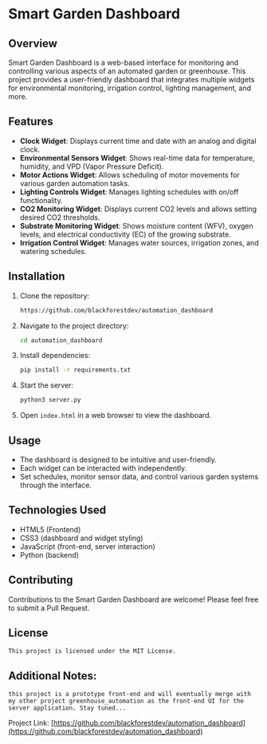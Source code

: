 # Smart Garden Dashboard

## Overview
Smart Garden Dashboard is a web-based interface for monitoring and controlling various aspects of an automated garden or greenhouse. This project provides a user-friendly dashboard that integrates multiple widgets for environmental monitoring, irrigation control, lighting management, and more.

## Features
- **Clock Widget**: Displays current time and date with an analog and digital clock.
- **Environmental Sensors Widget**: Shows real-time data for temperature, humidity, and VPD (Vapor Pressure Deficit).
- **Motor Actions Widget**: Allows scheduling of motor movements for various garden automation tasks.
- **Lighting Controls Widget**: Manages lighting schedules with on/off functionality.
- **CO2 Monitoring Widget**: Displays current CO2 levels and allows setting desired CO2 thresholds.
- **Substrate Monitoring Widget**: Shows moisture content (WFV), oxygen levels, and electrical conductivity (EC) of the growing substrate.
- **Irrigation Control Widget**: Manages water sources, irrigation zones, and watering schedules.

## Installation
1. Clone the repository:
	```bash 
	https://github.com/blackforestdev/automation_dashboard
	```
2. Navigate to the project directory:
	```bash 
	cd automation_dashboard
	```
3. Install dependencies:
	```bash 
	pip install -r requirements.txt
	```
3. Start the server:
	```bash 
	python3 server.py
	```
4. Open `index.html` in a web browser to view the dashboard.

## Usage
- The dashboard is designed to be intuitive and user-friendly.
- Each widget can be interacted with independently.
- Set schedules, monitor sensor data, and control various garden systems through the interface.

## Technologies Used
- HTML5 (Frontend)
- CSS3 (dashboard and widget styling)
- JavaScript (front-end, server interaction)
- Python (backend)

## Contributing
Contributions to the Smart Garden Dashboard are welcome! Please feel free to submit a Pull Request.

## License 
	This project is licensed under the MIT License.

## Additional Notes:
	this project is a prototype front-end and will eventually merge with my other project greenhouse_automation as the front-end UI for the server application. Stay tuned... 

Project Link: [https://github.com/blackforestdev/automation_dashboard](https://github.com/blackforestdev/automation_dashboard)
